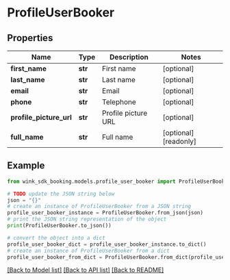 # ProfileUserBooker


## Properties

Name | Type | Description | Notes
------------ | ------------- | ------------- | -------------
**first_name** | **str** | First name | [optional] 
**last_name** | **str** | Last name | [optional] 
**email** | **str** | Email | [optional] 
**phone** | **str** | Telephone | [optional] 
**profile_picture_url** | **str** | Profile picture URL | [optional] 
**full_name** | **str** | Full name | [optional] [readonly] 

## Example

```python
from wink_sdk_booking.models.profile_user_booker import ProfileUserBooker

# TODO update the JSON string below
json = "{}"
# create an instance of ProfileUserBooker from a JSON string
profile_user_booker_instance = ProfileUserBooker.from_json(json)
# print the JSON string representation of the object
print(ProfileUserBooker.to_json())

# convert the object into a dict
profile_user_booker_dict = profile_user_booker_instance.to_dict()
# create an instance of ProfileUserBooker from a dict
profile_user_booker_from_dict = ProfileUserBooker.from_dict(profile_user_booker_dict)
```
[[Back to Model list]](../README.md#documentation-for-models) [[Back to API list]](../README.md#documentation-for-api-endpoints) [[Back to README]](../README.md)


